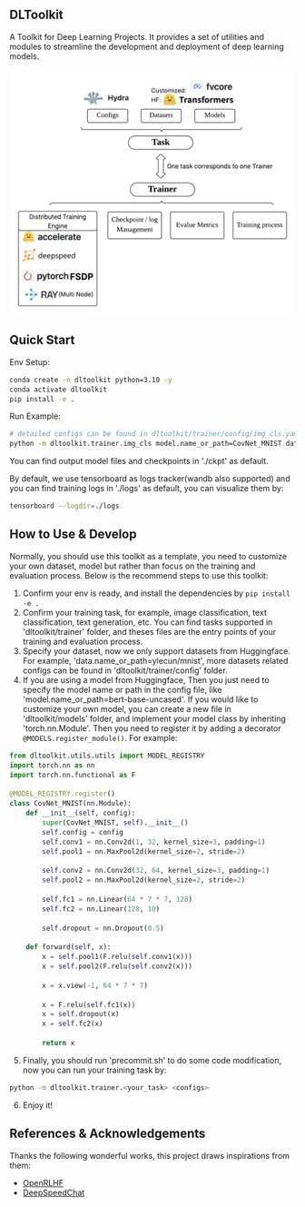 ## DLToolkit

A Toolkit for Deep Learning Projects. It provides a set of utilities and modules to streamline the development and deployment of deep learning models.

<img src="Framework.png" alt="Framework">

## Quick Start

Env Setup:
```bash
conda create -n dltoolkit python=3.10 -y
conda activate dltoolkit
pip install -e .
```
Run Example:
```bash
# detailed configs can be found in dltoolkit/trainer/config/img_cls.yaml
python -m dltoolkit.trainer.img_cls model.name_or_path=CovNet_MNIST data.name_or_path=ylecun/mnist trainer.max_epochs=5 
```

You can find output model files and checkpoints in './ckpt' as default.

By default, we use tensorboard as logs tracker(wandb also supported) and you can find training logs in './logs' as default, you can visualize them by:
```bash
tensorboard --logdir=./logs
```

## How to Use & Develop
Normally, you should use this toolkit as a template, you need to customize your own dataset, model but rather than focus on the training and evaluation process. Below 
is the recommend steps to use this toolkit:

1. Confirm your env is ready, and install the dependencies by `pip install -e .`
2. Confirm your training task, for example, image classification, text classification, text generation, etc. You can find tasks supported
in 'dltoolkit/trainer' folder, and theses files are the entry points of your training and evaluation process.
3. Specify your dataset, now we only support datasets from Huggingface. For example, 'data.name_or_path=ylecun/mnist', more datasets related configs can be found in 'dltoolkit/trainer/config' folder.
4. If you are using a model from Huggingface, Then you just need to specify the model name or path in the config file, like 'model.name_or_path=bert-base-uncased'.
If you would like to customize your own model, you can create a new file in 'dltoolkit/models' folder, and implement your model class by inheriting 'torch.nn.Module'. Then you
need to register it by adding a decorator `@MODELS.register_module()`. For example:
```python
from dltoolkit.utils.utils import MODEL_REGISTRY
import torch.nn as nn
import torch.nn.functional as F

@MODEL_REGISTRY.register()
class CovNet_MNIST(nn.Module):
    def __init__(self, config):
        super(CovNet_MNIST, self).__init__()
        self.config = config
        self.conv1 = nn.Conv2d(1, 32, kernel_size=3, padding=1)
        self.pool1 = nn.MaxPool2d(kernel_size=2, stride=2)

        self.conv2 = nn.Conv2d(32, 64, kernel_size=3, padding=1)
        self.pool2 = nn.MaxPool2d(kernel_size=2, stride=2)

        self.fc1 = nn.Linear(64 * 7 * 7, 128)
        self.fc2 = nn.Linear(128, 10)

        self.dropout = nn.Dropout(0.5)

    def forward(self, x):
        x = self.pool1(F.relu(self.conv1(x)))
        x = self.pool2(F.relu(self.conv2(x)))

        x = x.view(-1, 64 * 7 * 7)

        x = F.relu(self.fc1(x))
        x = self.dropout(x)
        x = self.fc2(x)

        return x
```
5. Finally, you should run 'precommit.sh' to do some code modification, now you can run your training task by:
```bash
python -m dltoolkit.trainer.<your_task> <configs>
```
6. Enjoy it!


## References & Acknowledgements

Thanks the following wonderful works, this project draws inspirations from them:
- [OpenRLHF](https://github.com/OpenRLHF/OpenRLHF)
- [DeepSpeedChat](https://github.com/deepspeedai/DeepSpeedExamples/tree/master/applications/DeepSpeed-Chat)
